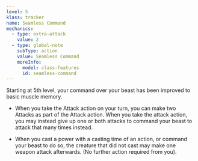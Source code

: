 ```yaml
---
level: 5
klass: tracker
name: Seamless Command
mechanics:
  - type: extra-attack
    value: 2
  - type: global-note
    subType: action
    value: Seamless Command
    moreInfo:
      model: class-features
      id: seamless-command
---
```

Starting at 5th level, your command over your beast has been improved to basic muscle memory.

- When you take the Attack action on your turn, you can make two Attacks as part of the Attack action. When you take
the attack action, you may instead give up one or both attacks to command your beast to attack that many times instead.

- When you cast a power with a casting time of an action, or command your beast to do so, the creature that did not
cast may make one weapon attack afterwards. (No further action required from you).


